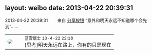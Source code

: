 layout: weibo
date: 2013-04-22 20:39:31
---
<meta name="referrer" content="no-referrer" />

2013-04-22 20:39:31  &nbsp;&nbsp;&nbsp;&nbsp;&nbsp;&nbsp; 来自 <a href="http://app.weibo.com/t/feed/cUcI1A" rel="nofollow">分享按钮</a>
“意外和明天永远不知道哪个会先到”…… ​​​

<table style="width: 100%;">
  <tr>
    <td style="width: 40px;"><img style="border-radius:50%" src="https://tva1.sinaimg.cn/crop.0.0.180.180.50/7978b307jw1e8qgp5bmzyj2050050aa8.jpg?KID=imgbed,tva&Expires=1624465123&ssig=SYjS188qlK"></td>
    <td colspan="2"><small>蓝雪居士 13-4-22 22:18</small><br/>[思考]明天永远在路上，你有的只是现在</td>
  </tr>
</table>
